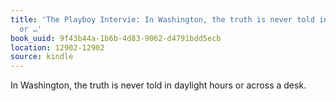```yaml
---
title: 'The Playboy Intervie: In Washington, the truth is never told in daylight hours
  or …'
book_uuid: 9f43b44a-1b6b-4d83-9062-d4791bdd5ecb
location: 12902-12902
source: kindle
---
```


In Washington, the truth is never told in daylight hours or across a desk.